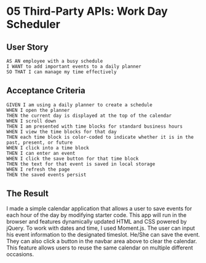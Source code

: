 # 05 Third-Party APIs: Work Day Scheduler

## User Story

```
AS AN employee with a busy schedule
I WANT to add important events to a daily planner
SO THAT I can manage my time effectively
```


## Acceptance Criteria

```
GIVEN I am using a daily planner to create a schedule
WHEN I open the planner
THEN the current day is displayed at the top of the calendar
WHEN I scroll down
THEN I am presented with time blocks for standard business hours
WHEN I view the time blocks for that day
THEN each time block is color-coded to indicate whether it is in the past, present, or future
WHEN I click into a time block
THEN I can enter an event
WHEN I click the save button for that time block
THEN the text for that event is saved in local storage
WHEN I refresh the page
THEN the saved events persist
```


## The Result

I made a simple calendar application that allows a user to save events for each hour of the day by modifying starter code. This app will run in the browser and features dynamically updated HTML and CSS powered by jQuery. To work with dates and time, I used Moment.js. The user can input his event information to the designated timeslot. He/She can save the event. They can also click a button in the navbar area above to clear the calendar. This feature allows users to reuse the same calendar on multiple different occasions. 
